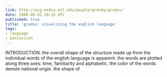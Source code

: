 ```yaml
---
link: http://acg.media.mit.edu/people/grenby/gradus/
date: 2008-08-01 20:32 UTC
published: true
title: 'gradus: visualizing the english language'
tags:
- language
- panlexicon
---
```


INTRODUCTION: the overall shape of the structure made up from the individual words of the english language is apparent. the words are plotted along three axes: time, familiarity and alphabetic. the color of the words denote national origin. the shape of
